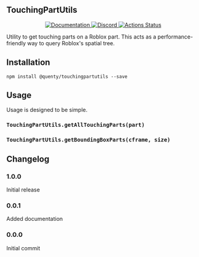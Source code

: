 ## TouchingPartUtils
<div align="center">
  <a href="http://quenty.github.io/api/">
    <img src="https://img.shields.io/badge/docs-website-green.svg" alt="Documentation" />
  </a>
  <a href="https://discord.gg/mhtGUS8">
    <img src="https://img.shields.io/badge/discord-nevermore-blue.svg" alt="Discord" />
  </a>
  <a href="https://github.com/Quenty/NevermoreEngine/actions">
    <img src="https://github.com/Quenty/NevermoreEngine/workflows/lint/badge.svg" alt="Actions Status" />
  </a>
</div>

Utility to get touching parts on a Roblox part. This acts as a performance-friendly way to query Roblox's spatial tree.

## Installation
```
npm install @quenty/touchingpartutils --save
```

## Usage
Usage is designed to be simple.

### `TouchingPartUtils.getAllTouchingParts(part)`

### `TouchingPartUtils.getBoundingBoxParts(cframe, size)`


## Changelog

### 1.0.0
Initial release

### 0.0.1
Added documentation

### 0.0.0
Initial commit